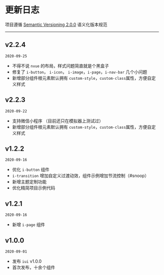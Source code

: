 # 更新日志

项目遵循 [Semantic Versioning 2.0.0](https://semver.org/lang/zh-CN/) 语义化版本规范

---  

## v2.2.4

`2020-09-25`
- 不得不说 `nvue` 的布局，样式问题简直就是个黑盒子
- 修复了 `i-button`， `i-icon`， `i-image`，`i-page`，`i-nav-bar` 几个小问题
- 新增部分组件根元素默认拥有 `custom-style`，`custom-class`属性，方便自定义样式

## v2.2.3

`2020-09-22`

- 支持微信小程序 （目前还只在模拟器上测试过）
- 新增部分组件根元素默认拥有 `custom-style`，`custom-class`属性，方便自定义样式

## v1.2.2

`2020-09-16`

- 优化 `i-button` 组件
- `i-transition` 增加自定义过渡动效，组件示例增加节流控制（#snoop）
- 新增主题定制功能
- 优化精简项目示例代码

## v1.2.1

`2020-09-16`

- 新增 `i-page` 组件

## v1.0.0

`2020-09-01`

- 发布 `iui` v1.0.0
- 首次发布，十余个组件